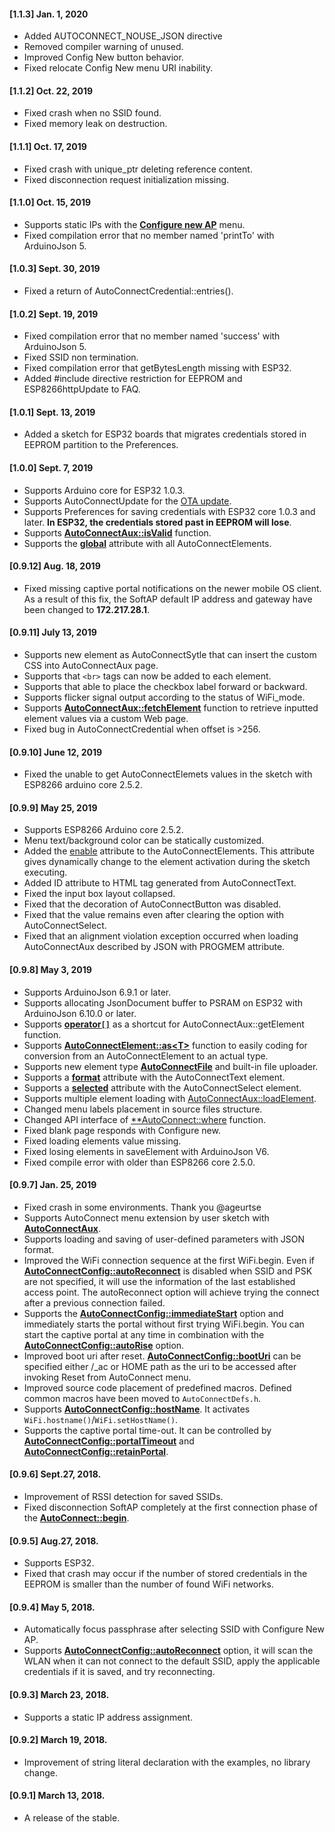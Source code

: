 #### [1.1.3] Jan. 1, 2020
- Added AUTOCONNECT_NOUSE_JSON directive
- Removed compiler warning of unused.
- Improved Config New button behavior.
- Fixed relocate Config New menu URI inability.

#### [1.1.2] Oct. 22, 2019
- Fixed crash when no SSID found.
- Fixed memory leak on destruction.

#### [1.1.1] Oct. 17, 2019
- Fixed crash with unique_ptr deleting reference content.
- Fixed disconnection request initialization missing.

#### [1.1.0] Oct. 15, 2019
- Supports static IPs with the [**Configure new AP**](menu.md#configure-new-ap) menu.
- Fixed compilation error that no member named 'printTo' with ArduinoJson 5.

#### [1.0.3] Sept. 30, 2019
- Fixed a return of AutoConnectCredential::entries().

#### [1.0.2] Sept. 19, 2019
- Fixed compilation error that no member named 'success' with ArduinoJson 5.
- Fixed SSID non termination.
- Fixed compilation error that getBytesLength missing with ESP32.
- Added #include directive restriction for EEPROM and ESP8266httpUpdate to FAQ.

#### [1.0.1] Sept. 13, 2019
- Added a sketch for ESP32 boards that migrates credentials stored in EEPROM partition to the Preferences.

#### [1.0.0] Sept. 7, 2019
- Supports Arduino core for ESP32 1.0.3.
- Supports AutoConnectUpdate for the [OTA update](otaupdate.md).
- Supports Preferences for saving credentials with ESP32 core 1.0.3 and later. **In ESP32, the credentials stored past in EEPROM will lose**.
- Supports [**AutoConnectAux::isValid**](apiaux.md#isvalid) function.
- Supports the [**global**](achandling.md#transfer-of-input-values-across-pages) attribute with all AutoConnectElements.

#### [0.9.12] Aug. 18, 2019
- Fixed missing captive portal notifications on the newer mobile OS client. As a result of this fix, the SoftAP default IP address and gateway have been changed to **172.217.28.1**.

#### [0.9.11] July 13, 2019
- Supports new element as AutoConnectSytle that can insert the custom CSS into AutoConnectAux page.
- Supports that `<br>` tags can now be added to each element.
- Supports that able to place the checkbox label forward or backward.
- Supports flicker signal output according to the status of WiFi_mode.
- Supports [**AutoConnectAux::fetchElement**](apiaux.md#fetchelement) function to retrieve inputted element values via a custom Web page.
- Fixed bug in AutoConnectCredential when offset is >256.

#### [0.9.10] June 12, 2019
- Fixed the unable to get AutoConnectElemets values ​​in the sketch with ESP8266 arduino core 2.5.2.

#### [0.9.9] May 25, 2019
- Supports ESP8266 Arduino core 2.5.2.
- Menu text/background color can be statically customized.
- Added the [enable](achandling.md#enable-autoconnectelements-during-the-sketch-execution)  attribute to the AutoConnectElements. This attribute gives dynamically change to the element activation during the sketch executing.
- Added ID attribute to HTML tag generated from AutoConnectText.
- Fixed the input box layout collapsed.
- Fixed that the decoration of AutoConnectButton was disabled.
- Fixed that the value remains even after clearing the option with AutoConnectSelect.
- Fixed that an alignment violation exception occurred when loading AutoConnectAux described by JSON with PROGMEM attribute.

#### [0.9.8] May 3, 2019
- Supports ArduinoJson 6.9.1 or later.
- Supports allocating JsonDocument buffer to PSRAM on ESP32 with ArduinoJson 6.10.0 or later.
- Supports [**operator`[]`**](apiaux.md#operator) as a shortcut for AutoConnectAux::getElement function.
- Supports [**AutoConnectElement::as<T\>**](apielements.md#ast62) function to easily coding for conversion from an AutoConnectElement to an actual type.
- Supports new element type [**AutoConnectFile**](acelements.md#autoconnectfile) and built-in file uploader.
- Supports a [**format**](acelements.md#format) attribute with the AutoConnectText element.
- Supports a [**selected**](acelements.md#selected) attribute with the AutoConnectSelect element.
- Supports multiple element loading with [AutoConnectAux::loadElement](apiaux.md#loadelement).
- Changed menu labels placement in source files structure.
- Changed API interface of [**AutoConnect::where](api.md#where) function.
- Fixed blank page responds with Configure new.
- Fixed loading elements value missing.
- Fixed losing elements in saveElement with ArduinoJson V6.
- Fixed compile error with older than ESP8266 core 2.5.0.

#### [0.9.7] Jan. 25, 2019

- Fixed crash in some environments. Thank you @ageurtse
- Supports AutoConnect menu extension by user sketch with [**AutoConnectAux**](acintro.md).
- Supports loading and saving of user-defined parameters with JSON format.
- Improved the WiFi connection sequence at the first WiFi.begin. Even if [**AutoConnectConfig::autoReconnect**](apiconfig.md#autoreconnect) is disabled when SSID and PSK are not specified, it will use the information of the last established access point. The autoReconnect option will achieve trying the connect after a previous connection failed.
- Supports the [**AutoConnectConfig::immediateStart**](apiconfig.md#immediatestart) option and immediately starts the portal without first trying WiFi.begin. You can start the captive portal at any time in combination with the [**AutoConnectConfig::autoRise**](apiconfig.md#autorise) option.
- Improved boot uri after reset. [**AutoConnectConfig::bootUri**](apiconfig.md#booturi) can be specified either /_ac or HOME path as the uri to be accessed after invoking Reset from AutoConnect menu.
- Improved source code placement of predefined macros. Defined common macros have been moved to ```AutoConnectDefs.h```.
- Supports [**AutoConnectConfig::hostName**](apiconfig.md#hostname). It activates ```WiFi.hostname()```/```WiFi.setHostName()```.
- Supports the captive portal time-out. It can be controlled by [**AutoConnectConfig::portalTimeout**](apiconfig.md#portaltimeout) and [**AutoConnectConfig::retainPortal**](apiconfig.md#retainportal).

#### [0.9.6] Sept.27, 2018.

- Improvement of RSSI detection for saved SSIDs.
- Fixed disconnection SoftAP completely at the first connection phase of the [**AutoConnect::begin**](api.md#begin).

#### [0.9.5] Aug.27, 2018.

- Supports ESP32.
- Fixed that crash may occur if the number of stored credentials in the EEPROM is smaller than the number of found WiFi networks.

#### [0.9.4] May 5, 2018.

- Automatically focus passphrase after selecting SSID with Configure New AP.
- Supports [**AutoConnectConfig::autoReconnect**](apiconfig.md#autoreconnect) option, it will scan the WLAN when it can not connect to the default SSID, apply the applicable credentials if it is saved, and try reconnecting.

#### [0.9.3] March 23, 2018.

- Supports a static IP address assignment.

#### [0.9.2] March 19, 2018.

- Improvement of string literal declaration with the examples, no library change.

#### [0.9.1] March 13, 2018.

- A release of the stable.
